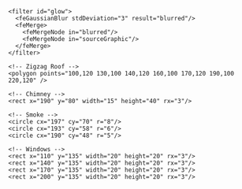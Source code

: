 <svg width="400" height="250" viewBox="0 0 400 250" xmlns="http://www.w3.org/2000/svg">
  
  <!-- Background Gradient -->
  <defs>
    <linearGradient id="bgGradient" x1="0%" y1="0%" x2="100%" y2="100%">
      <stop offset="0%" stop-color="#1e3c72" stop-opacity="1"/>
      <stop offset="100%" stop-color="rgb(42, 74, 129)" stop-opacity="1"/>
    </linearGradient>

    <filter id="glow">
      <feGaussianBlur stdDeviation="3" result="blurred"/>
      <feMerge>
        <feMergeNode in="blurred"/>
        <feMergeNode in="sourceGraphic"/>
      </feMerge>
    </filter>
  </defs>

  <!-- Background -->
  <rect width="400" height="250" rx="20" fill="url(#bgGradient)"/>

  <!-- Factory Outline -->
  <g filter="url(#glow)" fill="#fff" opacity="0.9">
    <!-- Factory Building -->
    <rect x="100" y="120" width="120" height="60" rx="5"/>
    
    <!-- Zigzag Roof -->
    <polygon points="100,120 130,100 140,120 160,100 170,120 190,100 220,120" />

    <!-- Chimney -->
    <rect x="190" y="80" width="15" height="40" rx="3"/>

    <!-- Smoke -->
    <circle cx="197" cy="70" r="8"/>
    <circle cx="193" cy="58" r="6"/>
    <circle cx="190" cy="48" r="5"/>

    <!-- Windows -->
    <rect x="110" y="135" width="20" height="20" rx="3"/>
    <rect x="140" y="135" width="20" height="20" rx="3"/>
    <rect x="170" y="135" width="20" height="20" rx="3"/>
    <rect x="200" y="135" width="20" height="20" rx="3"/>
  </g>
</svg>
